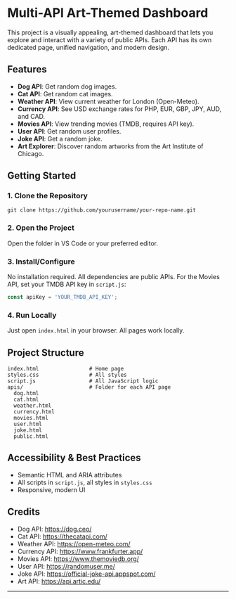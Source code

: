 # Multi-API Art-Themed Dashboard

This project is a visually appealing, art-themed dashboard that lets you explore and interact with a variety of public APIs. Each API has its own dedicated page, unified navigation, and modern design.

## Features
- **Dog API**: Get random dog images.
- **Cat API**: Get random cat images.
- **Weather API**: View current weather for London (Open-Meteo).
- **Currency API**: See USD exchange rates for PHP, EUR, GBP, JPY, AUD, and CAD.
- **Movies API**: View trending movies (TMDB, requires API key).
- **User API**: Get random user profiles.
- **Joke API**: Get a random joke.
- **Art Explorer**: Discover random artworks from the Art Institute of Chicago.

## Getting Started

### 1. Clone the Repository
```
git clone https://github.com/yourusername/your-repo-name.git
```

### 2. Open the Project
Open the folder in VS Code or your preferred editor.

### 3. Install/Configure
No installation required. All dependencies are public APIs. For the Movies API, set your TMDB API key in `script.js`:
```js
const apiKey = 'YOUR_TMDB_API_KEY';
```

### 4. Run Locally
Just open `index.html` in your browser. All pages work locally.

## Project Structure
```
index.html                # Home page
styles.css                # All styles
script.js                 # All JavaScript logic
apis/                     # Folder for each API page
  dog.html
  cat.html
  weather.html
  currency.html
  movies.html
  user.html
  joke.html
  public.html
```

## Accessibility & Best Practices
- Semantic HTML and ARIA attributes
- All scripts in `script.js`, all styles in `styles.css`
- Responsive, modern UI

## Credits
- Dog API: https://dog.ceo/
- Cat API: https://thecatapi.com/
- Weather API: https://open-meteo.com/
- Currency API: https://www.frankfurter.app/
- Movies API: https://www.themoviedb.org/
- User API: https://randomuser.me/
- Joke API: https://official-joke-api.appspot.com/
- Art API: https://api.artic.edu/

---



